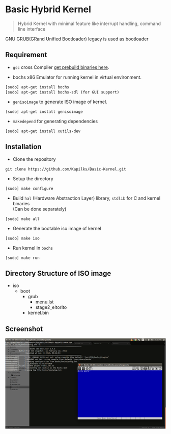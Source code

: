# Basic Hybrid Kernel
> Hybrid Kernel with minimal feature like interrupt handling, command line interface

GNU GRUB(GRand Unified Bootloader) legacy is used as bootloader

## Requirement
* `gcc` cross Compiler [get prebuild binaries here](http://wiki.osdev.org/GCC_Cross-Compiler).

* bochs x86 Emulator for running kernel in virtual environment.
```
[sudo] apt-get install bochs
[sudo] apt-get install bochs-sdl (for GUI support) 
```
* `genisoimage` to generate ISO image of kernel.
```
[sudo] apt-get install genisoimage
```
* `makedepend` for generating dependencies
```
[sudo] apt-get install xutils-dev
```

## Installation
* Clone the repository
```
git clone https://github.com/Kapilks/Basic-Kernel.git
```
* Setup the directory
```
[sudo] make configure
```
* Build `hal` (Hardware Abstraction Layer) library, `stdlib` for C and kernel binaries<br/>
(Can be done separately)
```
[sudo] make all
```
* Generate the bootable iso image of kernel 
```
[sudo] make iso
```
* Run kernel in `bochs`
```
[sudo] make run
```

## Directory Structure of ISO image
- iso
	- boot
		- grub
			- menu.lst
			- stage2_eltorito
		- kernel.bin

## Screenshot
![Welcome Screen](screenshots/home.png)